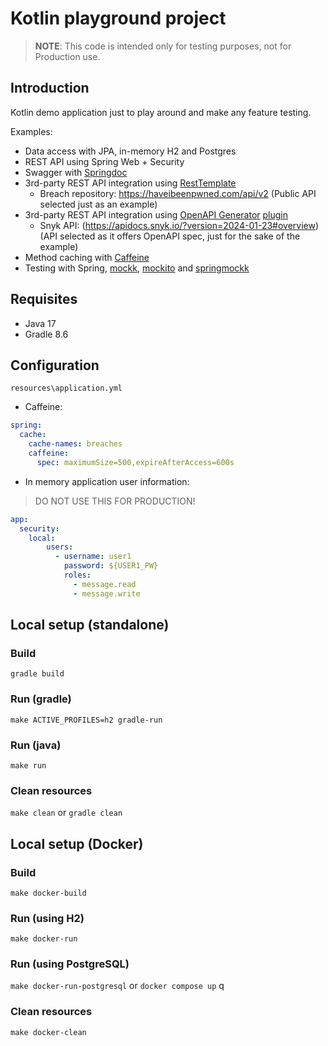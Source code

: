 # Kotlin playground project
> **NOTE**: This code is intended only for testing purposes, not for Production use.

## Introduction

Kotlin demo application just to play around and make any feature testing.

Examples:
- Data access with JPA, in-memory H2 and Postgres
- REST API using Spring Web + Security
- Swagger with [Springdoc](https://springdoc.org/#getting-started)
- 3rd-party REST API integration using [RestTemplate](https://docs.spring.io/spring-framework/docs/current/javadoc-api/org/springframework/web/client/RestTemplate.html)
  - Breach repository: https://haveibeenpwned.com/api/v2 (Public API selected just as an example)
- 3rd-party REST API integration using [OpenAPI Generator](https://github.com/OpenAPITools/openapi-generator/blob/master/README.md) [plugin](https://github.com/OpenAPITools/openapi-generator/tree/master/modules/openapi-generator-gradle-plugin)
  - Snyk API: (https://apidocs.snyk.io/?version=2024-01-23#overview) (API selected as it offers OpenAPI spec, just for the sake of the example)
- Method caching with [Caffeine](https://docs.spring.io/spring-boot/docs/3.0.x/reference/html/io.html#io.caching.provider.caffeine)
- Testing with Spring, [mockk](https://mockk.io/), [mockito](https://github.com/mockito/mockito) and [springmockk](https://github.com/Ninja-Squad/springmockk)

## Requisites
- Java 17
- Gradle 8.6

## Configuration
`resources\application.yml`
- Caffeine:
```yaml
spring:
  cache:
    cache-names: breaches
    caffeine:
      spec: maximumSize=500,expireAfterAccess=600s
```

- In memory application user information:
> DO NOT USE THIS FOR PRODUCTION!
```yaml
app:
  security:
    local:
        users:
          - username: user1
            password: ${USER1_PW}
            roles:
              - message.read
              - message.write
```

## Local setup (standalone)

### Build
`gradle build`

### Run (gradle)
`make ACTIVE_PROFILES=h2 gradle-run`

### Run (java)
`make run`

### Clean resources
`make clean` or `gradle clean`

## Local setup (Docker)

### Build
`make docker-build`

### Run (using H2)
`make docker-run`

### Run (using PostgreSQL)
`make docker-run-postgresql` or `docker compose up`
q
### Clean resources
`make docker-clean`